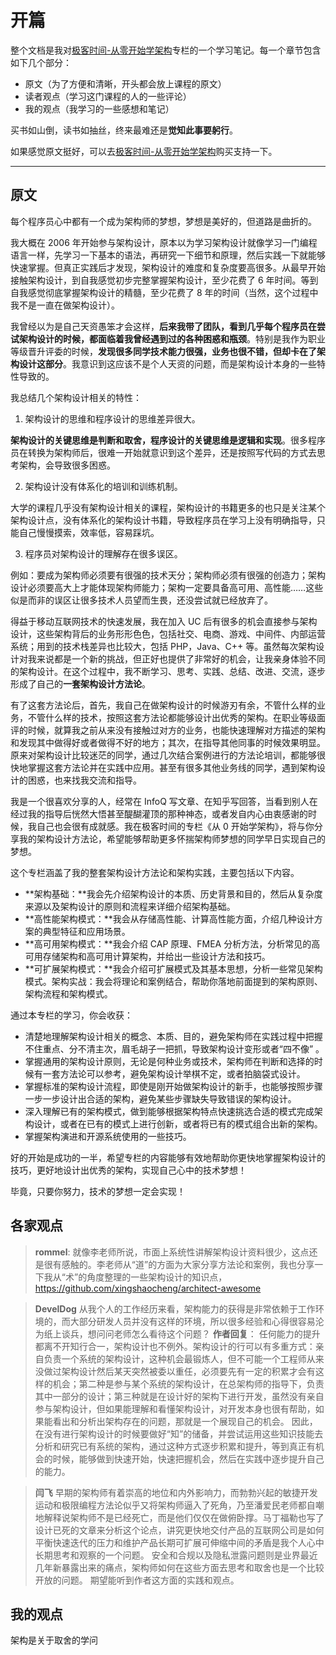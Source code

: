 # 开篇

整个文档是我对[极客时间-从零开始学架构](https://time.geekbang.org/column/intro/100006601?tab=catalog)专栏的一个学习笔记。每一个章节包含如下几个部分：

+ 原文（为了方便和清晰，开头都会放上课程的原文）
+ 读者观点（学习这门课程的人的一些评论）
+ 我的观点（我学习的一些感想和笔记）

买书如山倒，读书如抽丝，终来最难还是**觉知此事要躬行**。

如果感觉原文挺好，可以去[极客时间-从零开始学架构](https://time.geekbang.org/column/intro/100006601?tab=catalog)购买支持一下。

<hr>

## 原文

每个程序员心中都有一个成为架构师的梦想，梦想是美好的，但道路是曲折的。

我大概在 2006 年开始参与架构设计，原本以为学习架构设计就像学习一门编程语言一样，先学习一下基本的语法，再研究一下细节和原理，然后实践一下就能够快速掌握。但真正实践后才发现，架构设计的难度和复杂度要高很多。从最早开始接触架构设计，到自我感觉初步完整掌握架构设计，至少花费了 6 年时间。等到自我感觉彻底掌握架构设计的精髓，至少花费了 8 年的时间（当然，这个过程中我不是一直在做架构设计）。

我曾经以为是自己天资愚笨才会这样，**后来我带了团队，看到几乎每个程序员在尝试架构设计的时候，都面临着我曾经遇到过的各种困惑和瓶颈**。特别是我作为职业等级晋升评委的时候，**发现很多同学技术能力很强，业务也很不错，但却卡在了架构设计这部分**。我意识到这应该不是个人天资的问题，而是架构设计本身的一些特性导致的。

我总结几个架构设计相关的特性：

1. 架构设计的思维和程序设计的思维差异很大。

**架构设计的关键思维是判断和取舍，程序设计的关键思维是逻辑和实现**。很多程序员在转换为架构师后，很难一开始就意识到这个差异，还是按照写代码的方式去思考架构，会导致很多困惑。

2. 架构设计没有体系化的培训和训练机制。

大学的课程几乎没有架构设计相关的课程，架构设计的书籍更多的也只是关注某个架构设计点，没有体系化的架构设计书籍，导致程序员在学习上没有明确指导，只能自己慢慢摸索，效率低，容易踩坑。

3. 程序员对架构设计的理解存在很多误区。

例如：要成为架构师必须要有很强的技术天分；架构师必须有很强的创造力；架构设计必须要高大上才能体现架构师能力；架构一定要具备高可用、高性能……这些似是而非的误区让很多技术人员望而生畏，还没尝试就已经放弃了。

得益于移动互联网技术的快速发展，我在加入 UC 后有很多的机会直接参与架构设计，这些架构背后的业务形形色色，包括社交、电商、游戏、中间件、内部运营系统；用到的技术栈差异也比较大，包括 PHP，Java、C++ 等。虽然每次架构设计对我来说都是一个新的挑战，但正好也提供了非常好的机会，让我亲身体验不同的架构设计。在这个过程中，我不断学习、思考、实践、总结、改进、交流，逐步形成了自己的**一套架构设计方法论**。

有了这套方法论后，首先，我自己在做架构设计的时候游刃有余，不管什么样的业务，不管什么样的技术，按照这套方法论都能够设计出优秀的架构。在职业等级面评的时候，就算我之前从来没有接触过对方的业务，也能快速理解对方描述的架构和发现其中做得好或者做得不好的地方；其次，在指导其他同事的时候效果明显。原来对架构设计比较迷茫的同学，通过几次结合案例进行的方法论培训，都能够很快地掌握这套方法论并在实践中应用。甚至有很多其他业务线的同学，遇到架构设计的困惑，也来找我交流和指导。

我是一个很喜欢分享的人，经常在 InfoQ 写文章、在知乎写回答，当看到别人在经过我的指导后恍然大悟甚至醍醐灌顶的那种神态，或者发自内心由衷感谢的时候，我自己也会很有成就感。我在极客时间的专栏《从 0 开始学架构》，将与你分享我的架构设计方法论，希望能够帮助更多怀揣架构师梦想的同学早日实现自己的梦想。

这个专栏涵盖了我的整套架构设计方法论和架构实践，主要包括以下内容。

+ **架构基础：**我会先介绍架构设计的本质、历史背景和目的，然后从复杂度来源以及架构设计的原则和流程来详细介绍架构基础。
+ **高性能架构模式：**我会从存储高性能、计算高性能方面，介绍几种设计方案的典型特征和应用场景。
+ **高可用架构模式：**我会介绍 CAP 原理、FMEA 分析方法，分析常见的高可用存储架构和高可用计算架构，并给出一些设计方法和技巧。
+ **可扩展架构模式：**我会介绍可扩展模式及其基本思想，分析一些常见架构模式。架构实战：我会将理论和案例结合，帮助你落地前面提到的架构原则、架构流程和架构模式。

通过本专栏的学习，你会收获：

+ 清楚地理解架构设计相关的概念、本质、目的，避免架构师在实践过程中把握不住重点、分不清主次，眉毛胡子一把抓，导致架构设计变形或者“四不像” 。
+ 掌握通用的架构设计原则，无论是何种业务或技术，架构师在判断和选择的时候有一套方法论可以参考，避免架构设计举棋不定，或者拍脑袋式设计。
+ 掌握标准的架构设计流程，即使是刚开始做架构设计的新手，也能够按照步骤一步一步设计出合适的架构，避免某些步骤缺失导致错误的架构设计。
+ 深入理解已有的架构模式，做到能够根据架构特点快速挑选合适的模式完成架构设计，或者在已有的模式上进行创新，或者将已有的模式组合出新的架构。
+ 掌握架构演进和开源系统使用的一些技巧。

好的开始是成功的一半，希望专栏的内容能够有效地帮助你更快地掌握架构设计的技巧，更好地设计出优秀的架构，实现自己心中的技术梦想！

毕竟，只要你努力，技术的梦想一定会实现！

## 各家观点

> **rommel**:
就像李老师所说，市面上系统性讲解架构设计资料很少，这点还是很有感触的。李老师从“道”的方面为大家分享方法论和案例，我也分享一下我从“术”的角度整理的一些架构设计的知识点，https://github.com/xingshaocheng/architect-awesome

> **DevelDog**
从我个人的工作经历来看，架构能力的获得是非常依赖于工作环境的，而大部分研发人员并没有这样的环境，所以很多经验和心得很容易沦为纸上谈兵，想问问老师怎么看待这个问题？
**作者回复**： 任何能力的提升都离不开知行合一，架构设计也不例外。架构设计的行可以有多重方式：亲自负责一个系统的架构设计，这种机会最锻炼人，但不可能一个工程师从来没做过架构设计然后某天突然被委以重任，必须要先有一定的积累才会有这样的机会；第二种是参与某个系统的架构设计，在总架构师的指导下，负责其中一部分的设计；第三种就是在设计好的架构下进行开发，虽然没有亲自参与架构设计，但如果能理解和看懂架构设计，对开发本身也很有帮助，如果能看出和分析出架构存在的问题，那就是一个展现自己的机会。
因此，在没有进行架构设计的时候要做好“知”的储备，并尝试运用这些知识技能去分析和研究已有系统的架构，通过这种方式逐步积累和提升，等到真正有机会的时候，能够做到快速开始，快速把握机会，然后在实践中逐步提升自己的能力。

> **闫飞**
早期的架构师有着崇高的地位和内外影响力，而勃勃兴起的敏捷开发运动和极限编程方法论似乎又将架构师逼入了死角，乃至潘爱民老师都自嘲地解释说架构师不是已经死亡，而是他们仅仅在做俯卧撑。马丁福勒也写了设计已死的文章来分析这个论点，讲究更快地交付产品的互联网公司是如何平衡快速迭代的压力和维护产品长期可扩展可伸缩中间的矛盾是我个人心中长期思考和观察的一个问题。
安全和合规以及隐私泄露问题则是业界最近几年新暴露出来的痛点，架构师如何在这些方面去思考和取舍也是一个比较开放的问题。
期望能听到作者这方面的实践和观点。


## 我的观点

架构是关于取舍的学问